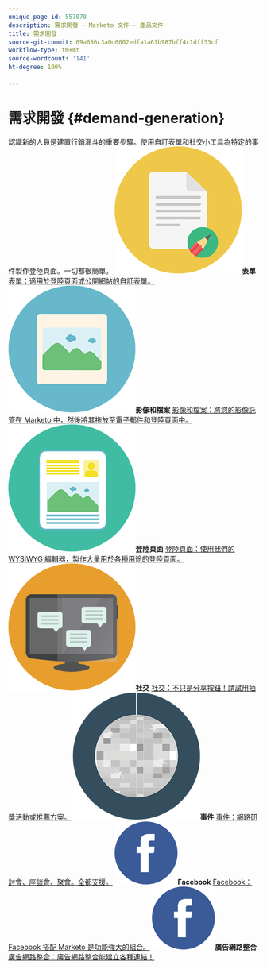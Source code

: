 ```yaml
---
unique-page-id: 557078
description: 需求開發 - Marketo 文件 - 產品文件
title: 需求開發
source-git-commit: 09a656c3a0d0002edfa1a61b987bff4c1dff33cf
workflow-type: tm+mt
source-wordcount: '141'
ht-degree: 100%

---
```



# 需求開發 {#demand-generation}

認識新的人員是建置行銷漏斗的重要步驟。使用自訂表單和社交小工具為特定的事件製作登陸頁面。一切都很簡單。
**![表單](assets/documents-bookmarks-16.png)表單** [表單：適用於登陸頁面或公開網站的自訂表單。](https://docs.marketo.com/display/DOCS/Forms)     **![影像和檔案](assets/graphic-design-tools-06.png)影像和檔案** [影像和檔案：將您的影像託管在 Marketo 中，然後將其拖放至電子郵件和登陸頁面中。](https://docs.marketo.com/display/DOCS/Images+and+Files)     **![登陸頁面](assets/office-artboard-80.png)登陸頁面** [登陸頁面：使用我們的 WYSIWYG 編輯器，製作大量用於各種用途的登陸頁面。](https://docs.marketo.com/pages/viewpage.action?pageId=2359689)     **![社交](assets/chat-messages-18.png)社交** [社交：不只是分享按鈕！請試用抽獎活動或推薦方案。](https://docs.marketo.com/display/DOCS/Social)     **![事件](assets/party-10.png)事件** [事件：網路研討會、座談會、聚會。全都支援。](https://docs.marketo.com/pages/viewpage.action?pageId=2949755)     **![Facebook](assets/facebook-icon.png)Facebook** [Facebook：Facebook 搭配 Marketo 是功能強大的組合。](https://docs.marketo.com/display/DOCS/Facebook)     **![廣告網路整合](assets/facebook-icon.png)廣告網路整合** [廣告網路整合：廣告網路整合能建立各種連結！](https://docs.marketo.com/display/DOCS/Ad+Network+Integrations)
